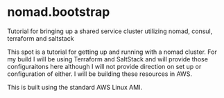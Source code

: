 # nomad.bootstrap
Tutorial for bringing up a shared service cluster utilizing nomad, consul, terraform and saltstack

This spot is a tutorial for getting up and running with a nomad cluster.  For my build I will be using Terraform and SaltStack and will provide those configuraitons here although I will not provide direction on set up or configuration of either.  I will be building these resources in AWS.

This is built using the standard AWS Linux AMI.
